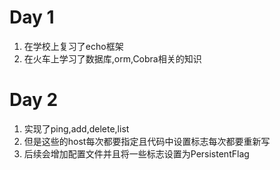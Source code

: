 # Day 1
1. 在学校上复习了echo框架
2. 在火车上学习了数据库,orm,Cobra相关的知识

# Day 2
1. 实现了ping,add,delete,list
2. 但是这些的host每次都要指定且代码中设置标志每次都要重新写
3. 后续会增加配置文件并且将一些标志设置为PersistentFlag